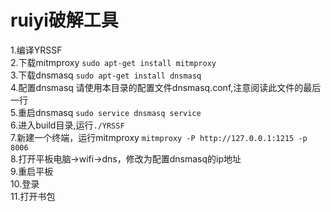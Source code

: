 # ruiyi破解工具 #  
1.编译YRSSF  
2.下载mitmproxy `sudo apt-get install mitmproxy `  
3.下载dnsmasq   `sudo apt-get install dnsmasq `  
4.配置dnsmasq  请使用本目录的配置文件dnsmasq.conf,注意阅读此文件的最后一行  
5.重启dnsmasq `sudo service dnsmasq service`  
6.进入build目录,运行`./YRSSF`  
7.新建一个终端，运行mitmproxy `mitmproxy -P http://127.0.0.1:1215 -p 8006`  
8.打开平板电脑->wifi->dns，修改为配置dnsmasq的ip地址  
9.重启平板  
10.登录  
11.打开书包  
